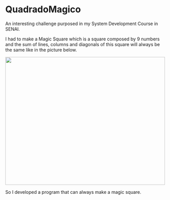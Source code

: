 # QuadradoMagico
An interesting challenge purposed in my System Development Course in SENAI.

I had to make a Magic Square which is a square composed by 9 numbers and the sum of lines, columns and diagonals of this square will always be the same like in the picture below.

<img width="500px" height="400px" src="https://ugc.futurelearn.com/uploads/images/a8/fa/a8fa280a-896c-4920-a5a5-7dee3e275dba.png">

So I developed a program that can always make a magic square.
